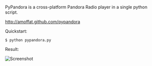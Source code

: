 PyPandora is a cross-platform Pandora Radio player in a single python script.

http://amoffat.github.com/pypandora

Quickstart:

    $ python pypandora.py

Result:

![Screenshot](http://i.imgur.com/Vo3kE.jpg)